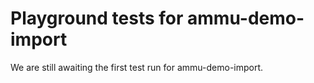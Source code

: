 # Playground tests for ammu-demo-import
We are still awaiting the first test run for ammu-demo-import.

